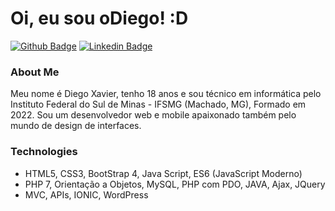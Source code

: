 # Oi, eu sou oDiego! :D

[![Github Badge](https://img.shields.io/badge/-Github-000?style=flat-square&logo=Github&logoColor=white&link=https://github.com/fagnerpsantos)](https://github.com/DiegoXavier-hub)
[![Linkedin Badge](https://img.shields.io/badge/-LinkedIn-blue?style=flat-square&logo=Linkedin&logoColor=white&link=https://www.linkedin.com/in/fagnerpsantos/)](https://www.linkedin.com/in/diego-xavier-6a6990205)

### About Me
Meu nome é Diego Xavier, tenho 18 anos e sou técnico em informática pelo Instituto Federal do Sul de Minas - IFSMG (Machado, MG), Formado em 2022. Sou um desenvolvedor web e mobile apaixonado também pelo mundo de design de interfaces.

### Technologies
- HTML5, CSS3, BootStrap 4, Java Script, ES6 (JavaScript Moderno)
- PHP 7, Orientação a Objetos, MySQL, PHP com PDO, JAVA, Ajax, JQuery
- MVC, APIs, IONIC, WordPress
